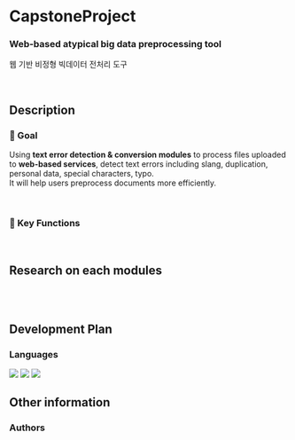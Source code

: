 # CapstoneProject

### Web-based atypical big data preprocessing tool

웹 기반 비정형 빅데이터 전처리 도구

<br/>

## Description

### 📍 Goal

Using **text error detection & conversion modules** to process files uploaded to **web-based services**, detect text errors including slang, duplication, personal data, special characters, typo.  
It will help users preprocess documents more efficiently.  

<br/>

### 📝 Key Functions

<!-- TODO: Update key functions -->

<br/>

## Research on each modules

<!-- TODO: Update document -->

<br/>

<br/>

## Development Plan

### Languages

<div>
    <img src="https://img.shields.io/badge/Python-FFFFFF?style=flat-square&logo=python&logoColor=blue">
    <img src="https://img.shields.io/badge/React-262626?style=flat-square&logo=React&logoColor=07C4D9"/>
    <img src="https://img.shields.io/badge/Django-C9EEFF?style=flat-square&logo=django&logoColor=07C4D9">

</div>

## Other information

### Authors
<!-- TODO: add authors -->